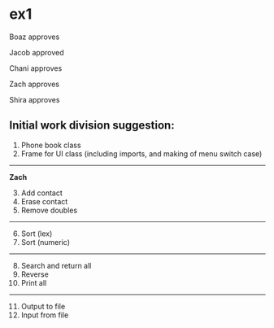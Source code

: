 # ex1
Boaz approves

Jacob approved

Chani approves

Zach approves

Shira approves

## Initial work division suggestion:

1.	Phone book class
2.	Frame for UI class (including imports, and making of menu switch case)‎
-----
**Zach**

3.	Add contact
4.	Erase contact
5.	Remove doubles
-----
6.	Sort (lex)
7.	Sort (numeric)
-----
8.	Search and return all
9.	Reverse
10.	Print all
-----
11.	Output to file
12.	Input from file
